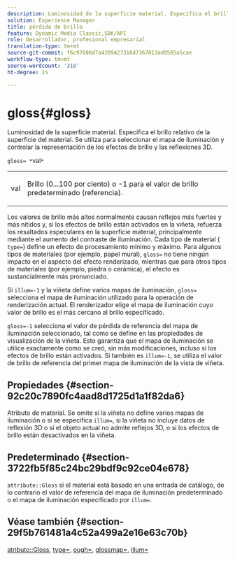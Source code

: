 ```yaml
---
description: Luminosidad de la superficie material. Especifica el brillo relativo de la superficie del material. Se utiliza para seleccionar el mapa de iluminación y controlar la representación de los efectos de brillo y las reflexiones 3D.
solution: Experience Manager
title: pérdida de brillo
feature: Dynamic Media Classic,SDK/API
role: Desarrollador, profesional empresarial
translation-type: tm+mt
source-git-commit: f6c97606d7a4209427316d7367013ad9585a5cae
workflow-type: tm+mt
source-wordcount: '318'
ht-degree: 1%

---
```



# gloss{#gloss}

Luminosidad de la superficie material. Especifica el brillo relativo de la superficie del material. Se utiliza para seleccionar el mapa de iluminación y controlar la representación de los efectos de brillo y las reflexiones 3D.

`gloss= *`val`*`

<table id="simpletable_82166CA080AD401180404462FB2407D7"> 
 <tr class="strow"> 
  <td class="stentry"> <p><span class="codeph"> <span class="varname"> val</span> </span> </p></td> 
  <td class="stentry"> <p>Brillo (0...100 por ciento) o -1 para el valor de brillo predeterminado (referencia). </p></td> 
 </tr> 
</table>

Los valores de brillo más altos normalmente causan reflejos más fuertes y más nítidos y, si los efectos de brillo están activados en la viñeta, refuerza los resaltados especulares en la superficie material, principalmente mediante el aumento del contraste de iluminación. Cada tipo de material ( `type=`) define un efecto de procesamiento mínimo y máximo. Para algunos tipos de materiales (por ejemplo, papel mural), `gloss=` no tiene ningún impacto en el aspecto del efecto renderizado, mientras que para otros tipos de materiales (por ejemplo, piedra o cerámica), el efecto es sustancialmente más pronunciado.

Si `illum=-1` y la viñeta define varios mapas de iluminación, `gloss=` selecciona el mapa de iluminación utilizado para la operación de renderización actual. El renderizador elige el mapa de iluminación cuyo valor de brillo es el más cercano al brillo especificado.

`gloss=-1` selecciona el valor de pérdida de referencia del mapa de iluminación seleccionado, tal como se define en las propiedades de visualización de la viñeta. Esto garantiza que el mapa de iluminación se utilice exactamente como se creó, sin más modificaciones, incluso si los efectos de brillo están activados. Si también es `illum=-1`, se utiliza el valor de brillo de referencia del primer mapa de iluminación de la vista de viñeta.

## Propiedades {#section-92c20c7890fc4aad8d1725d1a1f82da6}

Atributo de material. Se omite si la viñeta no define varios mapas de iluminación o si se especifica `illum=`, si la viñeta no incluye datos de reflexión 3D o si el objeto actual no admite reflejos 3D, o si los efectos de brillo están desactivados en la viñeta.

## Predeterminado {#section-3722fb5f85c24bc29bdf9c92ce04e678}

`attribute::Gloss` si el material está basado en una entrada de catálogo, de lo contrario el valor de referencia del mapa de iluminación predeterminado o el mapa de iluminación especificado por  `illum=`.

## Véase también {#section-29f5b761481a4c52a499a2e16e63c70b}

[atributo::Gloss](../../../../../ir-api/material-cat/image-rendering-api-ref/c-ir-material-catalog/c-ir-material-data-reference/r-ir-cat-gloss.md#reference-5277f62a67e2408ab94699aa712f1eeb),  [type=](../../../../../ir-api/http-protocol/image-rendering-api-ref/c-ir-http-protocol-ref/c-ir-http-protocol-command-reference/r-ir-http-type.md#reference-128c7de89e2d46838019b560f3f84a35),  [ough=](../../../../../ir-api/http-protocol/image-rendering-api-ref/c-ir-http-protocol-ref/c-ir-http-protocol-command-reference/r-ir-rough.md#reference-00add846b09f4dc39420bda1ca414180),  [glossmap=](../../../../../ir-api/http-protocol/image-rendering-api-ref/c-ir-http-protocol-ref/c-ir-http-protocol-command-reference/r-ir-glossmap.md#reference-99940148ae6a401482b2d03c68530f3a),  [illum=](../../../../../ir-api/http-protocol/image-rendering-api-ref/c-ir-http-protocol-ref/c-ir-http-protocol-command-reference/r-ir-http-illum.md#reference-8efe483a30684022bfe711eb73efbee6)
